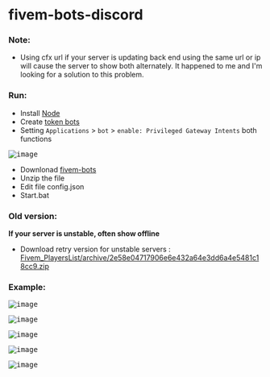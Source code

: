 # fivem-bots-discord

### Note:
- Using cfx url if your server is updating back end using the same url or ip will cause the server to show both alternately. It happened to me and I'm looking for a solution to this problem.

### Run:
- Install [Node](https://nodejs.org/en/)
- Create [token bots](https://discord.com/developers/applications)
- Setting `Applications` > `bot` > `enable: Privileged Gateway Intents` both functions

<kbd> ![image](https://user-images.githubusercontent.com/22098092/174883133-a09584ba-7363-4885-a14f-fc0949a6e845.png)
- Downlonad [fivem-bots](https://github.com/Kuju29/Fivem_PlayersList/archive/refs/heads/main.zip)
- Unzip the file
- Edit file config.json
- Start.bat

### Old version:
**If your server is unstable, often show offline**
- Download retry version for unstable servers : [Fivem_PlayersList/archive/2e58e04717906e6e432a64e3dd6a4e5481c18cc9.zip](https://github.com/Kuju29/Fivem_PlayersList/archive/2e58e04717906e6e432a64e3dd6a4e5481c18cc9.zip)

### Example:
<kbd> ![image](https://user-images.githubusercontent.com/22098092/208278720-ef0431c8-beb8-44f8-a12a-c427a0452fec.png)

<kbd> ![image](https://user-images.githubusercontent.com/22098092/174884363-fcde4ec5-f9c0-47a9-b653-e2f94fcb6999.png)
  
<kbd> ![image](https://user-images.githubusercontent.com/22098092/174883919-dfaecbe3-6ec6-4f47-853f-db2b47c692be.png)

<kbd> ![image](https://user-images.githubusercontent.com/22098092/174884221-95ddac49-77cf-4878-9752-b3ae53edbb64.png)

<kbd> ![image](https://user-images.githubusercontent.com/22098092/236873009-84a269c6-08ea-4546-ab4b-d2ba663a8fba.png)
